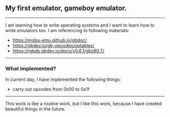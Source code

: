 ## My first emulator, gameboy emulator.
---
I am learning how to write operating systems and I want to learn how to write emulators too. I am referencing to following materials:
* https://mgba-emu.github.io/gbdoc/
* https://gbdev.io/gb-opcodes/optables/
* https://rgbds.gbdev.io/docs/v0.6.1/gbz80.7/
---
### What implemented?
In current day, I have implemented the following things:
* carry out opcodes from 0x00 to 0x1f
---
This work is like a routine work, but I like this work, because I have created beautiful things in the future.
